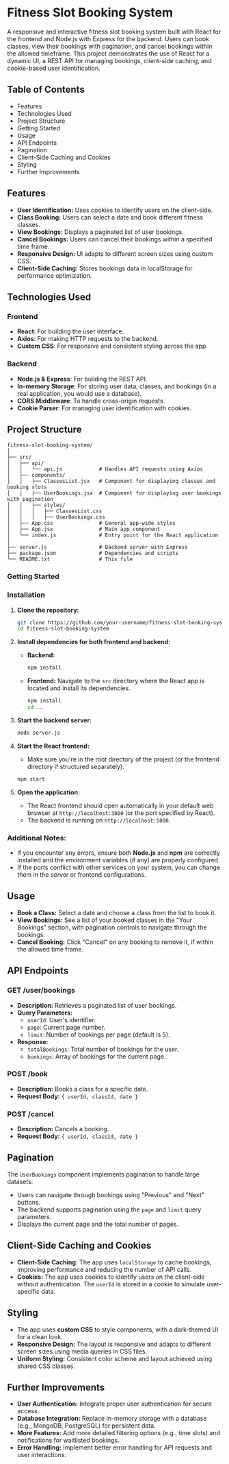 
# Fitness Slot Booking System

A responsive and interactive fitness slot booking system built with React for the frontend and Node.js with Express for the backend. Users can book classes, view their bookings with pagination, and cancel bookings within the allowed timeframe. This project demonstrates the use of React for a dynamic UI, a REST API for managing bookings, client-side caching, and cookie-based user identification.

## Table of Contents
- Features
- Technologies Used
- Project Structure
- Getting Started
- Usage
- API Endpoints
- Pagination
- Client-Side Caching and Cookies
- Styling
- Further Improvements

## Features
- **User Identification:** Uses cookies to identify users on the client-side.
- **Class Booking:** Users can select a date and book different fitness classes.
- **View Bookings:** Displays a paginated list of user bookings.
- **Cancel Bookings:** Users can cancel their bookings within a specified time frame.
- **Responsive Design:** UI adapts to different screen sizes using custom CSS.
- **Client-Side Caching:** Stores bookings data in localStorage for performance optimization.

## Technologies Used
### Frontend
- **React**: For building the user interface.
- **Axios**: For making HTTP requests to the backend.
- **Custom CSS**: For responsive and consistent styling across the app.

### Backend
- **Node.js & Express**: For building the REST API.
- **In-memory Storage**: For storing user data, classes, and bookings (in a real application, you would use a database).
- **CORS Middleware**: To handle cross-origin requests.
- **Cookie Parser**: For managing user identification with cookies.

## Project Structure
```
fitness-slot-booking-system/
│
├── src/
│   ├── api/
│   │   └── api.js            # Handles API requests using Axios
│   ├── components/
│   │   ├── ClassesList.jsx   # Component for displaying classes and booking slots
│   │   ├── UserBookings.jsx  # Component for displaying user bookings with pagination
│   │   ├── styles/
│   │   │   ├── ClassesList.css
│   │   │   ├── UserBookings.css
│   ├── App.css               # General app-wide styles
│   ├── App.jsx               # Main app component
│   └── index.js              # Entry point for the React application
│
├── server.js                 # Backend server with Express
├── package.json              # Dependencies and scripts
└── README.txt                # This file
```


### Getting Started

### Installation
1. **Clone the repository:**
   ```bash
   git clone https://github.com/your-username/fitness-slot-booking-system.git
   cd fitness-slot-booking-system
   ```

2. **Install dependencies for both frontend and backend:**
   - **Backend:**
     ```bash
     npm install
     ```
   - **Frontend:**
     Navigate to the `src` directory where the React app is located and install its dependencies.
     ```bash
     npm install
     cd ..
     ```

3. **Start the backend server:**
   ```bash
   node server.js
   ```

4. **Start the React frontend:**
   - Make sure you're in the root directory of the project (or the frontend directory if structured separately).
   ```bash
   npm start
   ```

5. **Open the application:**
   - The React frontend should open automatically in your default web browser at `http://localhost:3000` (or the port specified by React).
   - The backend is running on `http://localhost:5000`.

### Additional Notes:
- If you encounter any errors, ensure both **Node.js** and **npm** are correctly installed and the environment variables (if any) are properly configured.
- If the ports conflict with other services on your system, you can change them in the server or frontend configurations.

## Usage

- **Book a Class:** Select a date and choose a class from the list to book it.
- **View Bookings:** See a list of your booked classes in the "Your Bookings" section, with pagination controls to navigate through the bookings.
- **Cancel Booking:** Click "Cancel" on any booking to remove it, if within the allowed time frame.

## API Endpoints
### GET /user/bookings
- **Description:** Retrieves a paginated list of user bookings.
- **Query Parameters:**
  - `userId`: User's identifier.
  - `page`: Current page number.
  - `limit`: Number of bookings per page (default is 5).
- **Response:**
  - `totalBookings`: Total number of bookings for the user.
  - `bookings`: Array of bookings for the current page.

### POST /book
- **Description:** Books a class for a specific date.
- **Request Body:** `{ userId, classId, date }`

### POST /cancel
- **Description:** Cancels a booking.
- **Request Body:** `{ userId, classId, date }`

## Pagination
The `UserBookings` component implements pagination to handle large datasets:
- Users can navigate through bookings using "Previous" and "Next" buttons.
- The backend supports pagination using the `page` and `limit` query parameters.
- Displays the current page and the total number of pages.

## Client-Side Caching and Cookies
- **Client-Side Caching:** The app uses `localStorage` to cache bookings, improving performance and reducing the number of API calls.
- **Cookies:** The app uses cookies to identify users on the client-side without authentication. The `userId` is stored in a cookie to simulate user-specific data.

## Styling
- The app uses **custom CSS** to style components, with a dark-themed UI for a clean look.
- **Responsive Design:** The layout is responsive and adapts to different screen sizes using media queries in CSS files.
- **Uniform Styling:** Consistent color scheme and layout achieved using shared CSS classes.

## Further Improvements
- **User Authentication:** Integrate proper user authentication for secure access.
- **Database Integration:** Replace in-memory storage with a database (e.g., MongoDB, PostgreSQL) for persistent data.
- **More Features:** Add more detailed filtering options (e.g., time slots) and notifications for waitlisted bookings.
- **Error Handling:** Implement better error handling for API requests and user interactions.
